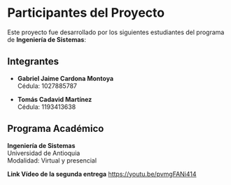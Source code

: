 # Participantes del Proyecto

Este proyecto fue desarrollado por los siguientes estudiantes del programa de **Ingeniería de Sistemas**:

## Integrantes

- **Gabriel Jaime Cardona Montoya**  
  Cédula: 1027885787

- **Tomás Cadavid Martínez**  
  Cédula: 1193413638

## Programa Académico

**Ingeniería de Sistemas**  
Universidad de Antioquia  
Modalidad: Virtual y presencial

**Link Vídeo de la segunda entrega**
https://youtu.be/pvmgFANi414
